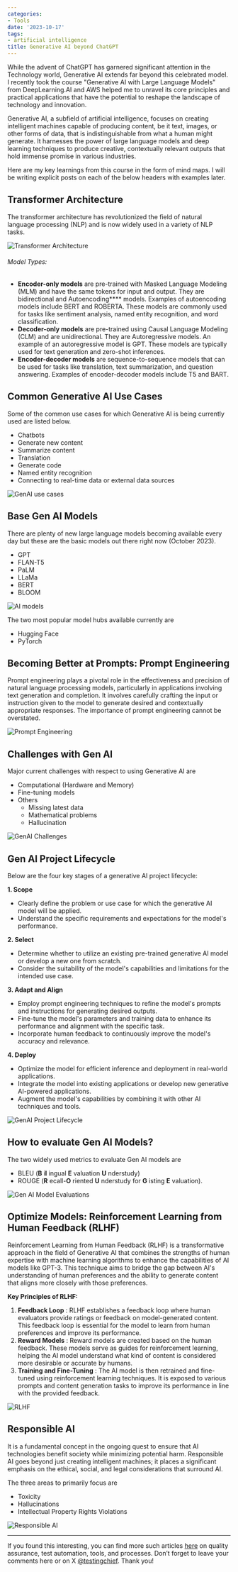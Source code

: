```yaml
---
categories:
- Tools
date: '2023-10-17'
tags:
- artificial intelligence
title: Generative AI beyond ChatGPT
---
```


While the advent of ChatGPT has garnered significant attention in the
Technology world, Generative AI extends far beyond this celebrated model. I
recently took the course "Generative AI with Large Language Models" from
DeepLearning.AI and AWS helped me to unravel its core principles and practical
applications that have the potential to reshape the landscape of technology
and innovation.

Generative AI, a subfield of artificial intelligence, focuses on creating
intelligent machines capable of producing content, be it text, images, or
other forms of data, that is indistinguishable from what a human might
generate. It harnesses the power of large language models and deep learning
techniques to produce creative, contextually relevant outputs that hold
immense promise in various industries.

Here are my key learnings from this course in the form of mind maps. I will be
writing explicit posts on each of the below headers with examples later.

## Transformer Architecture

The transformer architecture has revolutionized the field of natural language
processing (NLP) and is now widely used in a variety of NLP tasks.

![Transformer Architecture](./assets/img/posts/transformer_architecture.png)

###### Model Types:

  * **Encoder-only models** are pre-trained with Masked Language Modeling (MLM) and have the same tokens for input and output. They are bidirectional and Autoencoding**** models. Examples of autoencoding models include BERT and ROBERTA. These models are commonly used for tasks like sentiment analysis, named entity recognition, and word classification.
  * **Decoder-only models** are pre-trained using Causal Language Modeling (CLM) and are unidirectional. They are Autoregressive models. An example of an autoregressive model is GPT. These models are typically used for text generation and zero-shot inferences.
  * **Encoder-decoder models** are sequence-to-sequence models that can be used for tasks like translation, text summarization, and question answering. Examples of encoder-decoder models include T5 and BART.

## Common Generative AI Use Cases

Some of the common use cases for which Generative AI is being currently used
are listed below.

  * Chatbots
  * Generate new content
  * Summarize content
  * Translation
  * Generate code
  * Named entity recognition
  * Connecting to real-time data or external data sources

![GenAI use cases](./assets/img/posts/genai-usecases.png)

## Base Gen AI Models

There are plenty of new large language models becoming available every day but
these are the basic models out there right now (October 2023).

  * GPT
  * FLAN-T5
  * PaLM
  * LLaMa
  * BERT
  * BLOOM

![AI models](./assets/img/posts/genai-models.png)

The two most popular model hubs available currently are

  * Hugging Face
  * PyTorch

## Becoming Better at Prompts: Prompt Engineering

Prompt engineering plays a pivotal role in the effectiveness and precision of
natural language processing models, particularly in applications involving
text generation and completion. It involves carefully crafting the input or
instruction given to the model to generate desired and contextually
appropriate responses. The importance of prompt engineering cannot be
overstated.

![Prompt Engineering](./assets/img/posts/genai-promptengg-1024x585.png)

## Challenges with Gen AI

Major current challenges with respect to using Generative AI are

  * Computational (Hardware and Memory)
  * Fine-tuning models
  * Others
    * Missing latest data
    * Mathematical problems
    * Hallucination

![GenAI Challenges](./assets/img/posts/genai-challenges-1024x377.png)

## Gen AI Project Lifecycle

Below are the four key stages of a generative AI project lifecycle:

**1\. Scope**

  * Clearly define the problem or use case for which the generative AI model will be applied.
  * Understand the specific requirements and expectations for the model's performance.

**2\. Select**

  * Determine whether to utilize an existing pre-trained generative AI model or develop a new one from scratch.
  * Consider the suitability of the model's capabilities and limitations for the intended use case.

**3\. Adapt and Align**

  * Employ prompt engineering techniques to refine the model's prompts and instructions for generating desired outputs.
  * Fine-tune the model's parameters and training data to enhance its performance and alignment with the specific task.
  * Incorporate human feedback to continuously improve the model's accuracy and relevance.

**4\. Deploy**

  * Optimize the model for efficient inference and deployment in real-world applications.
  * Integrate the model into existing applications or develop new generative AI-powered applications.
  * Augment the model's capabilities by combining it with other AI techniques and tools.

![GenAI Project Lifecycle](./assets/img/posts/genai-lifecyclev2.png)

## How to evaluate Gen AI Models?

The two widely used metrics to evaluate Gen AI models are

  * BLEU (**B** i**l** ingual **E** valuation **U** nderstudy) 
  * ROUGE (**R** ecall-**O** riented **U** nderstudy for **G** isting **E** valuation).

![Gen AI Model Evaluations](./assets/img/posts/genai-evaluations.png)

## Optimize Models: Reinforcement Learning from Human Feedback (RLHF)

Reinforcement Learning from Human Feedback (RLHF) is a transformative approach
in the field of Generative AI that combines the strengths of human expertise
with machine learning algorithms to enhance the capabilities of AI models like
GPT-3. This technique aims to bridge the gap between AI's understanding of
human preferences and the ability to generate content that aligns more closely
with those preferences.

**Key Principles of RLHF:**

  1. **Feedback Loop** : RLHF establishes a feedback loop where human evaluators provide ratings or feedback on model-generated content. This feedback loop is essential for the model to learn from human preferences and improve its performance.
  2. **Reward Models** : Reward models are created based on the human feedback. These models serve as guides for reinforcement learning, helping the AI model understand what kind of content is considered more desirable or accurate by humans.
  3. **Training and Fine-Tuning** : The AI model is then retrained and fine-tuned using reinforcement learning techniques. It is exposed to various prompts and content generation tasks to improve its performance in line with the provided feedback.

![RLHF](./assets/img/posts/genai-rlhf.png)

## Responsible AI

It is a fundamental concept in the ongoing quest to ensure that AI
technologies benefit society while minimizing potential harm. Responsible AI
goes beyond just creating intelligent machines; it places a significant
emphasis on the ethical, social, and legal considerations that surround AI.

The three areas to primarily focus are

  * Toxicity
  * Hallucinations
  * Intellectual Property Rights Violations

![Responsible AI](./assets/img/posts/genai-responsibleai.png)

* * *

If you found this interesting, you can find more such articles
[here](https://skthetester.github.io/) on quality assurance, test automation,
tools, and processes. Don’t forget to leave your comments here or on X
[@testingchief](https://x.com/testingchief). Thank you!